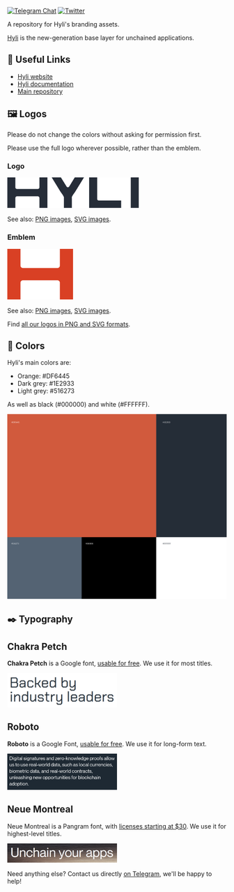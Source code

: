 [![Telegram Chat][tg-badge]][tg-url]
[![Twitter][twitter-badge]][twitter-url]

A repository for Hyli's branding assets.

[Hyli](https://hyle.eu) is the new-generation base layer for unchained applications.

## 📎 Useful Links

- [Hyli website](https://hyle.eu)
- [Hyli documentation](https://docs.hyle.eu/)
- [Main repository](https://github.com/Hyle-org/hyle)

## 🖼️ Logos

Please do not change the colors without asking for permission first.

Please use the full logo wherever possible, rather than the emblem.

### Logo

<img src="Logos/Logo/HYLI_WORDMARK_CHARCOAL.png" width="60%">

See also: [PNG images](./Logos/Logo), [SVG images](./Logos/Logo/SVG/).

### Emblem

<img src="Logos//Emblem/HYLI_EMBLEME_ORANGE.png" width="30%">

See also: [PNG images](./Logos/Emblem/), [SVG images](./Logos/Emblem/SVG/).

Find [all our logos in PNG and SVG formats](./Logos/logos.md).

## 🎨 Colors

Hyli's main colors are:

- Orange: #DF6445
- Dark grey: #1E2933
- Light grey: #516273

As well as black (#000000) and white (#FFFFFF).

![Hyli's color palette.](/img/color-palette.svg)

## ✒️ Typography

## Chakra Petch

**Chakra Petch** is a Google font, [usable for free](https://fonts.google.com/specimen/Chakra+Petch). We use it for most titles.

<img src="./img/Chakra%20Petch.png" width="50%">

## Roboto

**Roboto** is a Google Font, [usable for free](https://fonts.google.com/specimen/Roboto). We use it for long-form text.

<img src="./img/Roboto.png" width="50%">

## Neue Montreal

Neue Montreal is a Pangram font, with [licenses starting at $30](https://pangrampangram.com/products/neue-montreal). We use it for highest-level titles.

<img src="./img/Neue%20Montreal.png" width="50%">

Need anything else? Contact us directly [on Telegram](https://t.me/hyle_org), we'll be happy to help!

[twitter-badge]: https://img.shields.io/twitter/follow/hyle_org  
[twitter-url]: https://x.com/hyle_org  
[tg-badge]: https://img.shields.io/endpoint?url=https%3A%2F%2Ftg.sumanjay.workers.dev%2Fhyle_org%2F&logo=telegram&label=chat&color=neon
[tg-url]: https://t.me/hyle_org
